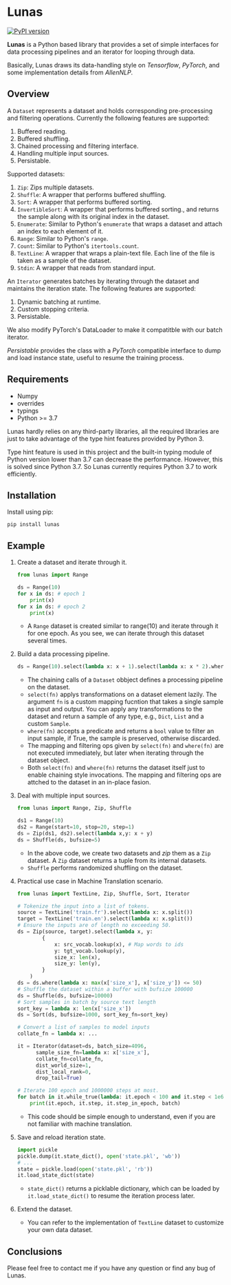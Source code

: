 
# Lunas

[![PyPI version](https://img.shields.io/badge/pypi-v0.3.5-limegreen.svg)](https://github.com/pluiez/lunas)

**Lunas** is a Python based library that provides a set of simple interfaces for data processing pipelines and an iterator for looping through data.

Basically, Lunas draws its data-handling style on *Tensorflow*, *PyTorch*, and some implementation details from *AllenNLP*.

## Overview

A `Dataset` represents a dataset and holds corresponding pre-processing and filtering operations. Currently the following features are supported:

1. Buffered reading.
2. Buffered shuffling.
3. Chained processing and filtering interface.
4. Handling multiple input sources.
5. Persistable.

Supported datasets:

1. `Zip`: Zips multiple datasets.
2. `Shuffle`: A wrapper that performs buffered shuffling.
3. `Sort`: A wrapper that performs buffered sorting.
4. `InvertibleSort`: A wrapper that performs buffered sorting., and returns the sample along with its original index in the dataset.
5. `Enumerate`: Similar to Python's `enumerate` that wraps a dataset and attach an index to each element of it.
6. `Range`: Similar to Python's `range`.
7. `Count`: Similar to Python's `itertools.count`.
8. `TextLine`: A wrapper that wraps a plain-text file. Each line of the file is taken as a sample of the dataset.
9. `Stdin`: A wrapper that reads from standard input.



An `Iterator` generates batches by iterating through the dataset and maintains the iteration state. The following features are supported:

1. Dynamic batching at runtime.
2. Custom stopping criteria.
3. Persistable.

We also modify PyTorch's DataLoader to make it compatitble with our batch iterator.

*Persistable* provides the class with a *PyTorch* compatible interface to dump and load instance state, useful to resume the training process.

## Requirements

- Numpy
- overrides
- typings
- Python >= 3.7

Lunas hardly relies on any third-party libraries, all the required libraries are just
to take advantage of the type hint features provided by Python 3.

Type hint feature is used in this project and the built-in typing module of Python version lower than 3.7 can decrease the performance. However, this is solved since Python 3.7. So Lunas currently requires Python 3.7 to work efficiently.

## Installation

Install using pip:

```
pip install lunas
```

## Example

1. Create a dataset and iterate through it.

   ```python
   from lunas import Range

   ds = Range(10)
   for x in ds: # epoch 1
       print(x)
   for x in ds: # epoch 2
       print(x)
   ```

   - A `Range` dataset is created similar to range(10) and iterate through it for one epoch.
   As you see, we can iterate through this dataset several times.

2. Build a data processing pipeline.

   ```python
   ds = Range(10).select(lambda x: x + 1).select(lambda x: x * 2).where(lambda x: x % 2 == 0)
   ```

   - The chaining calls of a `Dataset` obbject defines a processing pipeline on the dataset.
   - `select(fn)` applys transformations on a dataset element lazily. The argument `fn` is a custom mapping fucntion that takes a single sample as input and output. You can apply any transformations to the dataset and return a sample of any type, e.g., `Dict`, `List` and a custom `Sample`.
   - `where(fn)` accepts a predicate and returns a `bool` value to filter an input sample, if True, the sample is preserved, otherwise discarded.
   - The mapping and filtering ops given by `select(fn)` and `where(fn)` are not executed immediately, but later when iterating through the dataset object.
   - Both `select(fn)` and `where(fn)` returns the dataset itself just to enable chaining style invocations. The mapping and filtering ops are attched to the dataset in an in-place fasion.

3. Deal with multiple input sources.

   ```python
   from lunas import Range, Zip, Shuffle

   ds1 = Range(10)
   ds2 = Range(start=10, stop=20, step=1)
   ds = Zip(ds1, ds2).select(lambda x,y: x + y)
   ds = Shuffle(ds, bufsize=5)
   ```

   - In the above code, we create two datasets and *zip* them as a `Zip` dataset. A `Zip` dataset returns a tuple from its internal datasets.
   - `Shuffle` performs randomized shuffling on the dataset.

4. Practical use case in Machine Translation scenario.

   ```python
   from lunas import TextLine, Zip, Shuffle, Sort, Iterator

   # Tokenize the input into a list of tokens.
   source = TextLine('train.fr').select(lambda x: x.split())
   target = TextLine('train.en').select(lambda x: x.split()) 
   # Ensure the inputs are of length no exceeding 50.
   ds = Zip(source, target).select(lambda x, y: 
		   {
			   x: src_vocab.lookup(x), # Map words to ids
			   y: tgt_vocab.lookup(y),
			   size_x: len(x),
			   size_y: len(y),
		   }
	   )
   ds = ds.where(lambda x: max(x['size_x'], x['size_y']) <= 50)
   # Shuffle the dataset within a buffer with bufsize 100000
   ds = Shuffle(ds, bufsize=10000)
   # Sort samples in batch by source text length
   sort_key = lambda x: len(x['size_x'])
   ds = Sort(ds, bufsize=1000, sort_key_fn=sort_key)

   # Convert a list of samples to model inputs
   collate_fn = lambda x: ...

   it = Iterator(dataset=ds, batch_size=4096, 
	     sample_size_fn=lambda x: x['size_x'], 
	     collate_fn=collate_fn, 
		 dist_world_size=1,
		 dist_local_rank=0,
	     drop_tail=True)

   # Iterate 100 epoch and 1000000 steps at most.
   for batch in it.while_true(lambda: it.epoch < 100 and it.step < 1e6):
       print(it.epoch, it.step, it.step_in_epoch, batch)

   ```

   - This code should be simple enough to understand, even if you are not familiar with machine translation.

5. Save and reload iteration state.

   ```python
   import pickle
   pickle.dump(it.state_dict(), open('state.pkl', 'wb'))
   # ...
   state = pickle.load(open('state.pkl', 'rb'))
   it.load_state_dict(state)
   ```

   - `state_dict()` returns a picklable dictionary, which can be loaded by `it.load_state_dict()` to resume the iteration process later.

6. Extend the dataset.

   - You can refer to the implementation of `TextLine` dataset to customize your own data dataset.

## Conclusions

Please feel free to contact me if you have any question or find any bug of Lunas.
